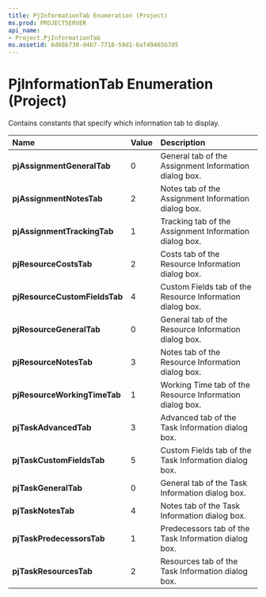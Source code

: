 ```yaml
---
title: PjInformationTab Enumeration (Project)
ms.prod: PROJECTSERVER
api_name:
- Project.PjInformationTab
ms.assetid: 6d66b730-d4b7-7718-59d1-6af49465b7d5
---
```



# PjInformationTab Enumeration (Project)

Contains constants that specify which information tab to display.



|**Name**|**Value**|**Description**|
|:-----|:-----|:-----|
|**pjAssignmentGeneralTab**|0|General tab of the Assignment Information dialog box.|
|**pjAssignmentNotesTab**|2|Notes tab of the Assignment Information dialog box.|
|**pjAssignmentTrackingTab**|1|Tracking tab of the Assignment Information dialog box.|
|**pjResourceCostsTab**|2|Costs tab of the Resource Information dialog box.|
|**pjResourceCustomFieldsTab**|4|Custom Fields tab of the Resource Information dialog box.|
|**pjResourceGeneralTab**|0|General tab of the Resource Information dialog box.|
|**pjResourceNotesTab**|3|Notes tab of the Resource Information dialog box.|
|**pjResourceWorkingTimeTab**|1|Working Time tab of the Resource Information dialog box.|
|**pjTaskAdvancedTab**|3|Advanced tab of the Task Information dialog box.|
|**pjTaskCustomFieldsTab**|5|Custom Fields tab of the Task Information dialog box.|
|**pjTaskGeneralTab**|0|General tab of the Task Information dialog box.|
|**pjTaskNotesTab**|4|Notes tab of the Task Information dialog box.|
|**pjTaskPredecessorsTab**|1|Predecessors tab of the Task Information dialog box.|
|**pjTaskResourcesTab**|2|Resources tab of the Task Information dialog box.|

